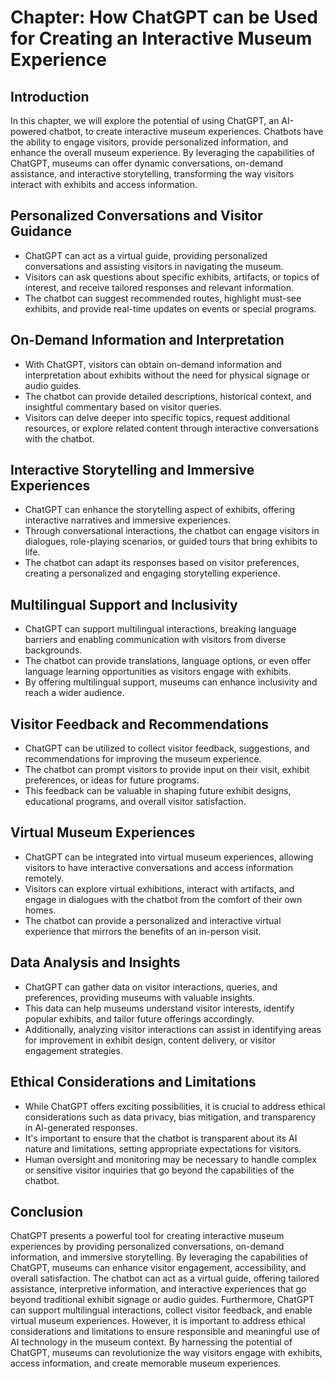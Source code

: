Chapter: How ChatGPT can be Used for Creating an Interactive Museum Experience
==============================================================================

Introduction
------------

In this chapter, we will explore the potential of using ChatGPT, an AI-powered chatbot, to create interactive museum experiences. Chatbots have the ability to engage visitors, provide personalized information, and enhance the overall museum experience. By leveraging the capabilities of ChatGPT, museums can offer dynamic conversations, on-demand assistance, and interactive storytelling, transforming the way visitors interact with exhibits and access information.

Personalized Conversations and Visitor Guidance
-----------------------------------------------

* ChatGPT can act as a virtual guide, providing personalized conversations and assisting visitors in navigating the museum.
* Visitors can ask questions about specific exhibits, artifacts, or topics of interest, and receive tailored responses and relevant information.
* The chatbot can suggest recommended routes, highlight must-see exhibits, and provide real-time updates on events or special programs.

On-Demand Information and Interpretation
----------------------------------------

* With ChatGPT, visitors can obtain on-demand information and interpretation about exhibits without the need for physical signage or audio guides.
* The chatbot can provide detailed descriptions, historical context, and insightful commentary based on visitor queries.
* Visitors can delve deeper into specific topics, request additional resources, or explore related content through interactive conversations with the chatbot.

Interactive Storytelling and Immersive Experiences
--------------------------------------------------

* ChatGPT can enhance the storytelling aspect of exhibits, offering interactive narratives and immersive experiences.
* Through conversational interactions, the chatbot can engage visitors in dialogues, role-playing scenarios, or guided tours that bring exhibits to life.
* The chatbot can adapt its responses based on visitor preferences, creating a personalized and engaging storytelling experience.

Multilingual Support and Inclusivity
------------------------------------

* ChatGPT can support multilingual interactions, breaking language barriers and enabling communication with visitors from diverse backgrounds.
* The chatbot can provide translations, language options, or even offer language learning opportunities as visitors engage with exhibits.
* By offering multilingual support, museums can enhance inclusivity and reach a wider audience.

Visitor Feedback and Recommendations
------------------------------------

* ChatGPT can be utilized to collect visitor feedback, suggestions, and recommendations for improving the museum experience.
* The chatbot can prompt visitors to provide input on their visit, exhibit preferences, or ideas for future programs.
* This feedback can be valuable in shaping future exhibit designs, educational programs, and overall visitor satisfaction.

Virtual Museum Experiences
--------------------------

* ChatGPT can be integrated into virtual museum experiences, allowing visitors to have interactive conversations and access information remotely.
* Visitors can explore virtual exhibitions, interact with artifacts, and engage in dialogues with the chatbot from the comfort of their own homes.
* The chatbot can provide a personalized and interactive virtual experience that mirrors the benefits of an in-person visit.

Data Analysis and Insights
--------------------------

* ChatGPT can gather data on visitor interactions, queries, and preferences, providing museums with valuable insights.
* This data can help museums understand visitor interests, identify popular exhibits, and tailor future offerings accordingly.
* Additionally, analyzing visitor interactions can assist in identifying areas for improvement in exhibit design, content delivery, or visitor engagement strategies.

Ethical Considerations and Limitations
--------------------------------------

* While ChatGPT offers exciting possibilities, it is crucial to address ethical considerations such as data privacy, bias mitigation, and transparency in AI-generated responses.
* It's important to ensure that the chatbot is transparent about its AI nature and limitations, setting appropriate expectations for visitors.
* Human oversight and monitoring may be necessary to handle complex or sensitive visitor inquiries that go beyond the capabilities of the chatbot.

Conclusion
----------

ChatGPT presents a powerful tool for creating interactive museum experiences by providing personalized conversations, on-demand information, and immersive storytelling. By leveraging the capabilities of ChatGPT, museums can enhance visitor engagement, accessibility, and overall satisfaction. The chatbot can act as a virtual guide, offering tailored assistance, interpretive information, and interactive experiences that go beyond traditional exhibit signage or audio guides. Furthermore, ChatGPT can support multilingual interactions, collect visitor feedback, and enable virtual museum experiences. However, it is important to address ethical considerations and limitations to ensure responsible and meaningful use of AI technology in the museum context. By harnessing the potential of ChatGPT, museums can revolutionize the way visitors engage with exhibits, access information, and create memorable museum experiences.
